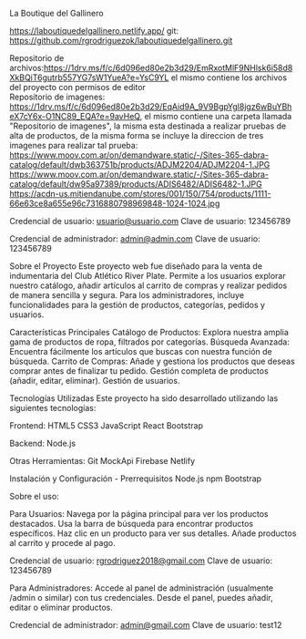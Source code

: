 
 La Boutique del Gallinero

https://laboutiquedelgallinero.netlify.app/
git: https://github.com/rgrodriguezok/laboutiquedelgallinero.git

Repositorio de archivos:https://1drv.ms/f/c/6d096ed80e2b3d29/EmRxotMlF9NHlsk6i58d8XkBQiT6gutrb557YG7sW1YueA?e=YsC9YL el mismo contiene los archivos del proyecto con permisos de editor  
Repositorio de imagenes: https://1drv.ms/f/c/6d096ed80e2b3d29/EqAid9A_9V9BgpYgl8jgz6wBuYBheX7cY6x-O1NC89_EQA?e=9avHeQ, el mismo contiene una carpeta llamada "Repositorio de imagenes", la misma esta destinada a realizar pruebas de alta de productos, de la misma forma se incluye la direccion de tres imagenes para realizar tal prueba: 
https://www.moov.com.ar/on/demandware.static/-/Sites-365-dabra-catalog/default/dwb363751b/products/ADJM2204/ADJM2204-1.JPG
https://www.moov.com.ar/on/demandware.static/-/Sites-365-dabra-catalog/default/dw95a97389/products/ADIS6482/ADIS6482-1.JPG
https://acdn-us.mitiendanube.com/stores/001/150/754/products/1111-66e63ce8a655e96c7316880798969848-1024-1024.jpg

Credencial de usuario: usuario@usuario.com
Clave de usuario: 123456789

Credencial de administrador: admin@admin.com
Clave de usuario: 123456789

Sobre el Proyecto
Este proyecto web fue diseñado  para la venta de indumentaria del Club Atlético River Plate. Permite a los usuarios explorar nuestro catálogo, añadir artículos al carrito de compras y realizar pedidos de manera sencilla y segura. Para los administradores, incluye funcionalidades para la gestión de productos, categorías, pedidos y usuarios.

Características Principales
Catálogo de Productos: Explora nuestra amplia gama de productos de ropa, filtrados por categorías.
Búsqueda Avanzada: Encuentra fácilmente los artículos que buscas con nuestra función de búsqueda.
Carrito de Compras: Añade y gestiona los productos que deseas comprar antes de finalizar tu pedido.
Gestión completa de productos (añadir, editar, eliminar).
Gestión de usuarios.



Tecnologías Utilizadas
Este proyecto ha sido desarrollado utilizando las siguientes tecnologías:

Frontend:
HTML5
CSS3
JavaScript
React
Bootstrap

Backend:
Node.js

Otras Herramientas:
Git
MockApi
Firebase
Netlify


Instalación y Configuración - Prerrequisitos
Node.js
npm
Bootstrap




Sobre el uso:

Para Usuarios:
Navega por la página principal para ver los productos destacados.
Usa la barra de búsqueda para encontrar productos específicos.
Haz clic en un producto para ver sus detalles.
Añade productos al carrito y procede al pago.

Credencial de usuario: rgrodriguez2018@gmail.com
Clave de usuario: 123456789



Para Administradores:
Accede al panel de administración (usualmente /admin o similar) con tus credenciales.
Desde el panel, puedes añadir, editar o eliminar productos.

Credencial de administrador: admin@gmail.com
Clave de usuario: test12
